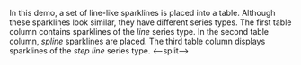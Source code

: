 In&nbsp;this demo, a&nbsp;set of&nbsp;line-like sparklines is&nbsp;placed into a&nbsp;table. Although these sparklines look similar, they have different series types. The first table column contains sparklines of&nbsp;the _line_ series type. In&nbsp;the second table column, _spline_ sparklines are placed. The third table column displays sparklines of&nbsp;the _step line_ series type.
<--split-->